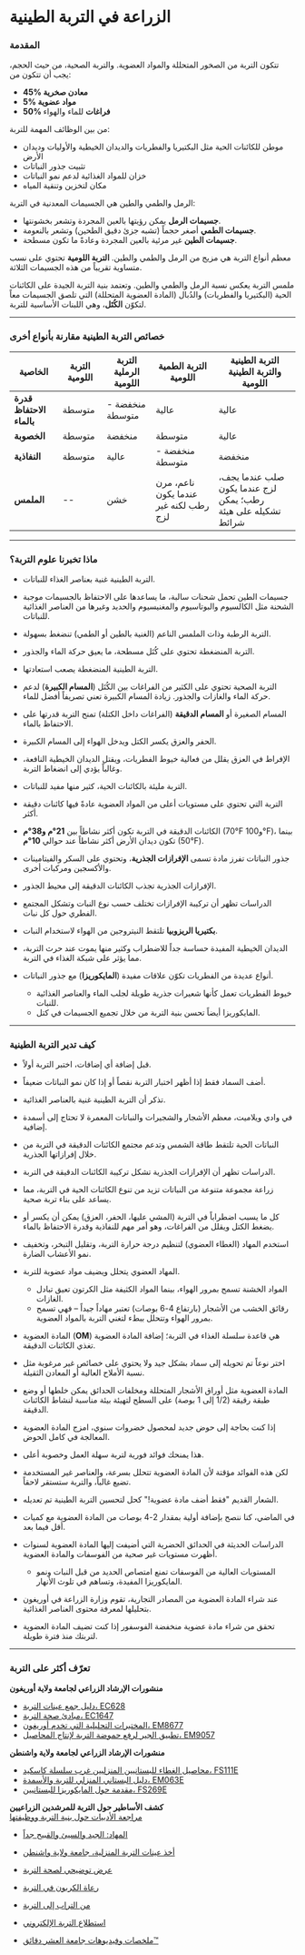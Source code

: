 # الزراعة في التربة الطينية

### المقدمة

تتكون التربة من الصخور المتحللة والمواد العضوية. والتربة الصحية، من حيث الحجم، يجب أن تتكون من:
- **45% معادن صخرية**
- **5% مواد عضوية**
- **50% فراغات** للماء والهواء

من بين الوظائف المهمة للتربة:
- موطن للكائنات الحية مثل البكتيريا والفطريات والديدان الخيطية والأوليات وديدان الأرض
- تثبيت جذور النباتات
- خزان للمواد الغذائية لدعم نمو النباتات
- مكان لتخزين وتنقية المياه

الرمل والطمي والطين هي الجسيمات المعدنية في التربة:
- **جسيمات الرمل** يمكن رؤيتها بالعين المجردة وتشعر بخشونتها.
- **جسيمات الطمي** أصغر حجماً (تشبه جزئ دقيق الطحين) وتشعر بالنعومة.
- **جسيمات الطين** غير مرئية بالعين المجردة وعادةً ما تكون مسطحة.

معظم أنواع التربة هي مزيج من الرمل والطمي والطين. **التربة اللومية** تحتوي على نسب متساوية تقريباً من هذه الجسيمات الثلاثة.

ملمس التربة يعكس نسبة الرمل والطمي والطين. وتعتمد بنية التربة الجيدة على الكائنات الحية (البكتيريا والفطريات) والدُبال (المادة العضوية المتحللة) التي تلصق الجسيمات معاً لتكوّن **الكُتَل**، وهي اللبنات الأساسية للتربة.

---

### خصائص التربة الطينية مقارنة بأنواع أخرى

| الخاصية                   | التربة اللومية | التربة الرملية اللومية | التربة الطمية اللومية | التربة الطينية والتربة الطينية اللومية                                  |
|---------------------------|----------------|-----------------------|----------------------|--------------------------------------------------------------------------|
| **قدرة الاحتفاظ بالماء**  | متوسطة         | منخفضة - متوسطة       | عالية                | عالية                                                                    |
| **الخصوبة**               | متوسطة         | منخفضة                | متوسطة               | عالية                                                                    |
| **النفاذية**              | متوسطة         | عالية                 | منخفضة - متوسطة      | منخفضة                                                                   |
| **الملمس**                | --             | خشن                   | ناعم، مرن عندما يكون رطب لكنه غير لزج | صلب عندما يجف، لزج عندما يكون رطب؛ يمكن تشكيله على هيئة شرائط           |

---

### ماذا تخبرنا علوم التربة؟

- التربة الطينية غنية بعناصر الغذاء للنباتات.
- جسيمات الطين تحمل شحنات سالبة، ما يساعدها على الاحتفاظ بالجسيمات موجبة الشحنة مثل الكالسيوم والبوتاسيوم والمغنيسيوم والحديد وغيرها من العناصر الغذائية للنباتات.

- التربة الرطبة وذات الملمس الناعم (الغنية بالطين أو الطمي) تنضغط بسهولة.
- التربة المنضغطة تحتوي على كُتَل مسطحة، ما يعيق حركة الماء والجذور.
- التربة الطينية المنضغطة يصعب استعادتها.
- التربة الصحية تحتوي على الكثير من الفراغات بين الكُتَل (**المسام الكبيرة**) لدعم حركة الماء والغازات والجذور. زيادة المسام الكبيرة تعني تصريفاً أفضل للماء.

- المسام الصغيرة أو **المسام الدقيقة** (الفراغات داخل الكتلة) تمنح التربة قدرتها على الاحتفاظ بالماء.

- الحفر والعزق يكسر الكتل ويدخل الهواء إلى المسام الكبيرة.
- الإفراط في العزق يقلل من فعالية خيوط الفطريات، ويقتل الديدان الخيطية النافعة، وغالباً يؤدي إلى انضغاط التربة.

- التربة مليئة بالكائنات الحية، كثير منها مفيد للنباتات.
- التربة التي تحتوي على مستويات أعلى من المواد العضوية عادةً فيها كائنات دقيقة أكثر.
- الكائنات الدقيقة في التربة تكون أكثر نشاطاً بين **21°م و38°م** (70°F و100°F)، بينما تكون ديدان الأرض أكثر نشاطاً عند حوالي **10°م** (50°F).

- جذور النباتات تفرز مادة تسمى **الإفرازات الجذرية**، وتحتوي على السكر والفيتامينات والأكسجين ومركبات أخرى.
- الإفرازات الجذرية تجذب الكائنات الدقيقة إلى محيط الجذور.
- الدراسات تظهر أن تركيبة الإفرازات تختلف حسب نوع النبات وتشكل المجتمع الفطري حول كل نبات.

- **بكتيريا الريزوبيا** تلتقط النيتروجين من الهواء لاستخدام النبات.
- الديدان الخيطية المفيدة حساسة جداً للاضطراب وكثير منها يموت عند حرث التربة، مما يؤثر على شبكة الغذاء في التربة.
- أنواع عديدة من الفطريات تكوّن علاقات مفيدة (**المايكوريزا**) مع جذور النباتات.
  - خيوط الفطريات تعمل كأنها شعيرات جذرية طويلة لجلب الماء والعناصر الغذائية للنبات.
  - المايكوريزا أيضاً تحسن بنية التربة من خلال تجميع الجسيمات في كتل.

---

### كيف تدير التربة الطينية

- قبل إضافة أي إضافات، اختبر التربة أولاً.
- أضف السماد فقط إذا أظهر اختبار التربة نقصاً أو إذا كان نمو النباتات ضعيفاً.
- تذكر أن التربة الطينية غنية بالعناصر الغذائية.
- في وادي ويلاميت، معظم الأشجار والشجيرات والنباتات المعمرة لا تحتاج إلى أسمدة إضافية.

- النباتات الحية تلتقط طاقة الشمس وتدعم مجتمع الكائنات الدقيقة في التربة من خلال إفرازاتها الجذرية.
- الدراسات تظهر أن الإفرازات الجذرية تشكل تركيبة الكائنات الدقيقة في التربة.
- زراعة مجموعة متنوعة من النباتات تزيد من تنوع الكائنات الحية في التربة، مما يساعد على بناء تربة صحية.

- كل ما يسبب اضطراباً في التربة (المشي عليها، الحفر، العزق) يمكن أن يكسر أو يضغط الكتل ويقلل من الفراغات، وهو أمر مهم للنفاذية وقدرة الاحتفاظ بالماء.

- استخدم المهاد (الغطاء العضوي) لتنظيم درجة حرارة التربة، وتقليل التبخر، وتخفيف نمو الأعشاب الضارة.
- المهاد العضوي يتحلل ويضيف مواد عضوية للتربة.
  - المواد الخشنة تسمح بمرور الهواء، بينما المواد الكثيفة مثل الكرتون تعيق تبادل الغازات.
  - رقائق الخشب من الأشجار (بارتفاع 4-6 بوصات) تعتبر مهاداً جيداً – فهي تسمح بمرور الهواء وتتحلل ببطء لتغني التربة بالمواد العضوية.

- المادة العضوية (**OM**) هي قاعدة سلسلة الغذاء في التربة؛ إضافة المادة العضوية تغذي الكائنات الدقيقة.
- اختر نوعاً تم تحويله إلى سماد بشكل جيد ولا يحتوي على خصائص غير مرغوبة مثل نسبة الأملاح العالية أو المعادن الثقيلة.
- المادة العضوية مثل أوراق الأشجار المتحللة ومخلفات الحدائق يمكن خلطها أو وضع طبقة رقيقة (1/2 إلى 1 بوصة) على السطح لتهيئة بيئة مناسبة لنشاط الكائنات الدقيقة.

- إذا كنت بحاجة إلى حوض جديد لمحصول خضروات سنوي، امزج المادة العضوية المعالجة في كامل الحوض.
- هذا يمنحك فوائد فورية لتربة سهلة العمل وخصوبة أعلى.
- لكن هذه الفوائد مؤقتة لأن المادة العضوية تتحلل بسرعة، والعناصر غير المستخدمة تضيع غالباً، والتربة ستستقر لاحقاً.

- الشعار القديم "فقط أضف مادة عضوية!" كحل لتحسين التربة الطينية تم تعديله.
- في الماضي، كنا ننصح بإضافة أولية بمقدار 2-4 بوصات من المادة العضوية مع كميات أقل فيما بعد.
- الدراسات الحديثة في الحدائق الحضرية التي أضيفت إليها المادة العضوية لسنوات أظهرت مستويات غير صحية من الفوسفات والمادة العضوية.
  - المستويات العالية من الفوسفات تمنع امتصاص الحديد من قبل النبات ونمو المايكوريزا المفيدة، وتساهم في تلوث الأنهار.
- عند شراء المادة العضوية من المصادر التجارية، تقوم وزارة الزراعة في أوريغون بتحليلها لمعرفة محتوى العناصر الغذائية.
- تحقق من شراء مادة عضوية منخفضة الفوسفور إذا كنت تضيف المادة العضوية لتربتك منذ فترة طويلة.

---

### تعرّف أكثر على التربة


**منشورات الإرشاد الزراعي لجامعة ولاية أوريغون**
- [دليل جمع عينات التربة، EC628](https://catalog.extension.oregonstate.edu/)
- [مبادئ صحة التربة، EC1647](https://catalog.extension.oregonstate.edu/)
- [المختبرات التحليلية التي تخدم أوريغون، EM8677](https://catalog.extension.oregonstate.edu/)
- [تطبيق الجير لرفع حموضة التربة لإنتاج المحاصيل، EM9057](https://catalog.extension.oregonstate.edu/)

**منشورات الإرشاد الزراعي لجامعة ولاية واشنطن**
- [محاصيل الغطاء للبستانيين المنزليين غرب سلسلة كاسكيد، FS111E](https://pubs.extension.wsu.edu/extension-publications)
- [دليل البستاني المنزلي للتربة والأسمدة، EM063E](https://pubs.extension.wsu.edu/extension-publications)
- [مقدمة حول المايكوريزا للبستانيين، FS269E](https://pubs.extension.wsu.edu/extension-publications)

**كشف الأساطير حول التربة للمرشدين الزراعيين**  
[مراجعة الأدبيات حول بنية التربة ووظيفتها](https://www.nacaa.com/journal/index.php?jid=1024)


- [المهاد: الجيد والسيئ والقبيح جداً](https://www.youtube.com/watch?v=NXL9n2KNm1E)
- [أخذ عينات التربة المنزلية، جامعة ولاية واشنطن](https://www.youtube.com/watch?v=0tRQUPDRiDU)
- [عرض توضيحي لصحة التربة](https://video.search.yahoo.com/yhs/search?p=ray+archuleta%27s+soil+health+demo+2014+custom)
- [رعاة الكربون في التربة](https://www.youtube.com/watch?v=ZGvVli0OTrQ)
- [من التراب إلى التربة](https://video.search.yahoo.com/yhs/search?p=gabe+brown+cover+crops)


- [استطلاع التربة الإلكتروني](http://www.websoilsurvey.sc.egov/)
- [ملخصات وفيديوهات جامعة العشر دقائق™](http://www.cmastergardeners.org/10-minute-university)
